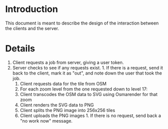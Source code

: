 # Introduction #

This document is meant to describe the design of the interaction between the clients and the server.

# Details #

  1. Client requests a job from server, giving a user token.
  1. Server checks to see if any requests exist.
    1. If there is a request, send it back to the client, mark it as "out", and note down the user that took the job.
      1. Client requests data for the tile from OSM
      1. For each zoom level from the one requested down to level 17:
        1. Client transcodes the OSM data to SVG using Osmarender for that zoom
        1. Client renders the SVG data to PNG
        1. Client splits the PNG image into 256x256 tiles
        1. Client uploads the PNG images
    1. If there is no request, send back a "no work now" message.